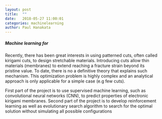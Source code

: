```yaml
---
layout: post
title:  ""
date:   2018-05-27 11:00:01
categories: machinelearning
author: Paul Hanakata
---
```

##### Machine learning for 
Recently, there has been great interests in using patterned cuts, often called kirigami cuts, to design stretchable materials. 
Introducing cuts allow thin materials (membranes) to extend reaching a fracture strain beyond its pristine value. 
To date, there is no a definitive theory that explains such mechanism. 
This optimization problem is highly complex and an analytical approach is only applicable for a simple case (e.g few cuts).

First part of the project is to use supervised machine learning, such as convolutional neural networks (CNN), to predict properties of electronic kirigami membranes. 
Second part of the project is to develop reinforcement learning as well as evolutionary search algorithm to search for the optimal solution without simulating all possible configurations
